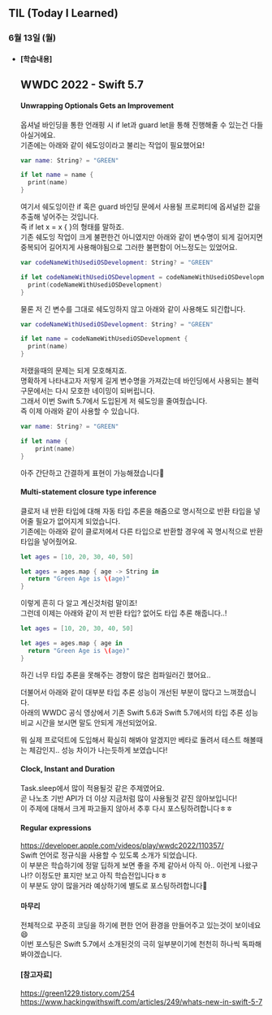 ## TIL (Today I Learned)

### 6월 13일 (월)   

- #### [학습내용]    
  ## WWDC 2022 - Swift 5.7  

  #### Unwrapping Optionals Gets an Improvement    

  옵셔널 바인딩을 통한 언래핑 시 if let과 guard let을 통해 진행해줄 수 있는건 다들 아실거에요.   
  기존에는 아래와 같이 쉐도잉이라고 불리는 작업이 필요했어요!       
  ```swift
  var name: String? = "GREEN"
  
  if let name = name {
    print(name)
  }
  ```
  여기서 쉐도잉이란 if 혹은 guard 바인딩 문에서 사용될 프로퍼티에 옵셔널한 값을 추출해 넣어주는 것입니다.   
  즉 if let x = x { }의 형태를 말하죠.   
  기존 쉐도잉 작업이 크게 불편한건 아니였지만 아래와 같이 변수명이 되게 길어지면 중복되어 길어지게 사용해야됨으로 그러한 불편함이 어느정도는 있었어요.    
  ```swift
  var codeNameWithUsediOSDevelopment: String? = "GREEN"
  
  if let codeNameWithUsediOSDevelopment = codeNameWithUsediOSDevelopment {
    print(codeNameWithUsediOSDevelopment)
  }
  ```
  물론 저 긴 변수를 그대로 쉐도잉하지 않고 아래와 같이 사용해도 되긴합니다.   
  ```swift
  var codeNameWithUsediOSDevelopment: String? = "GREEN"
  
  if let name = codeNameWithUsediOSDevelopment {
    print(name)
  }
  ```
  저랬을때의 문제는 되게 모호해지죠.   
  명확하게 나타내고자 저렇게 길게 변수명을 가져갔는데 바인딩에서 사용되는 블럭 구문에서는 다시 모호한 네이밍이 되버립니다.   
  그래서 이번 Swift 5.7에서 도입된게 저 쉐도잉을 줄여줬습니다.    
  즉 이제 아래와 같이 사용할 수 있습니다.    
  ```swift
  var name: String? = "GREEN"
  
  if let name {
      print(name)
  }
  ```
  아주 간단하고 간결하게 표현이 가능해졌습니다🙌   

  #### Multi-statement closure type inference      

  클로저 내 반환 타입에 대해 자동 타입 추론을 해줌으로 명시적으로 반환 타입을 넣어줄 필요가 없어지게 되었습니다.   
  기존에는 아래와 같이 클로저에서 다른 타입으로 반환할 경우에 꼭 명시적으로 반환 타입을 넣어줬어요.    
  ```swift
  let ages = [10, 20, 30, 40, 50]
  
  let ages = ages.map { age -> String in 
    return "Green Age is \(age)"
  }
  ```
  이렇게 흔히 다 알고 계신것처럼 말이죠!   
  그런데 이제는 아래와 같이 저 반환 타입? 없어도 타입 추론 해줍니다..!    
  ```swift
  let ages = [10, 20, 30, 40, 50]
  
  let ages = ages.map { age in 
    return "Green Age is \(age)"
  }
  ```
  하긴 너무 타입 추론을 못해주는 경향이 많은 컴파일러긴 했어요..    

  더불어서 아래와 같이 대부분 타입 추론 성능이 개선된 부분이 많다고 느껴졌습니다.   
  아래의 WWDC 공식 영상에서 기존 Swift 5.6과 Swift 5.7에서의 타입 추론 성능 비교 시간을 보시면 말도 안되게 개선되었어요.   

  뭐 실제 프로덕트에 도입해서 확실히 해봐야 알겠지만 베타로 돌려서 테스트 해볼때는 체감인지.. 성능 차이가 나는듯하게 보였습니다!    

  #### Clock, Instant and Duration   

  Task.sleep에서 많이 적용될것 같은 주제였어요.   
  곧 나노초 기반 API가 더 이상 지금처럼 많이 사용될것 같진 않아보입니다!   
  이 주제에 대해서 크게 파고들지 않아서 추후 다시 포스팅하려합니다ㅎㅎ  

  #### Regular expressions   

  https://developer.apple.com/videos/play/wwdc2022/110357/    
  Swift 언어로 정규식을 사용할 수 있도록 소개가 되었습니다.   
  이 부분은 학습하기에 정말 딥하게 보면 좋을 주제 같아서 아직 아.. 이런게 나왔구나!? 이정도만 표지만 보고 아직 학습전입니다ㅎㅎ   
  이 부분도 양이 많을거라 예상하기에 별도로 포스팅하려합니다🙌   

  #### 마무리   

  전체적으로 꾸준히 코딩을 하기에 편한 언어 환경을 만들어주고 있는것이 보이네요😄   
  이번 포스팅은 Swift 5.7에서 소개된것의 극히 일부분이기에 천천히 하나씩 독파해봐야겠습니다.   

  #### [참고자료]   
  https://green1229.tistory.com/254    
  https://www.hackingwithswift.com/articles/249/whats-new-in-swift-5-7   
